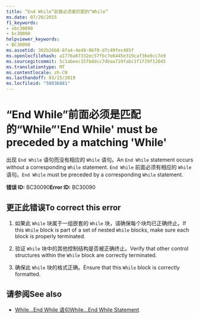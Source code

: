 ```yaml
---
title: “End While”前面必须是匹配的“While”
ms.date: 07/20/2015
f1_keywords:
- vbc30090
- bc30090
helpviewer_keywords:
- BC30090
ms.assetid: 302b26b8-8fa4-4e49-86f0-d7c49fec485f
ms.openlocfilehash: a1776a67332ec57fbc7e6445e319caf36e0cc7e9
ms.sourcegitcommit: 5c1abeec15fbddcc7dbaa729fabc1f1f29f12045
ms.translationtype: MT
ms.contentlocale: zh-CN
ms.lasthandoff: 03/15/2019
ms.locfileid: "58036881"
---
```

# <a name="end-while-must-be-preceded-by-a-matching-while"></a><span data-ttu-id="29f09-102">“End While”前面必须是匹配的“While”</span><span class="sxs-lookup"><span data-stu-id="29f09-102">'End While' must be preceded by a matching 'While'</span></span>
<span data-ttu-id="29f09-103">出现 `End While` 语句而没有相应的 `While` 语句。</span><span class="sxs-lookup"><span data-stu-id="29f09-103">An `End While` statement occurs without a corresponding `While` statement.</span></span> <span data-ttu-id="29f09-104">`End While` 前面必须有相应的 `While` 语句。</span><span class="sxs-lookup"><span data-stu-id="29f09-104">`End While` must be preceded by a corresponding `While` statement.</span></span>  
  
 <span data-ttu-id="29f09-105">**错误 ID:** BC30090</span><span class="sxs-lookup"><span data-stu-id="29f09-105">**Error ID:** BC30090</span></span>  
  
## <a name="to-correct-this-error"></a><span data-ttu-id="29f09-106">更正此错误</span><span class="sxs-lookup"><span data-stu-id="29f09-106">To correct this error</span></span>  
  
1.  <span data-ttu-id="29f09-107">如果此 `While` 块属于一组嵌套的 `While` 块，请确保每个块均已正确终止。</span><span class="sxs-lookup"><span data-stu-id="29f09-107">If this `While` block is part of a set of nested `While` blocks, make sure each block is properly terminated.</span></span>  
  
2.  <span data-ttu-id="29f09-108">验证 `While` 块中的其他控制结构是否被正确终止。</span><span class="sxs-lookup"><span data-stu-id="29f09-108">Verify that other control structures within the `While` block are correctly terminated.</span></span>  
  
3.  <span data-ttu-id="29f09-109">确保此 `While` 块的格式正确。</span><span class="sxs-lookup"><span data-stu-id="29f09-109">Ensure that this `While` block is correctly formatted.</span></span>  
  
## <a name="see-also"></a><span data-ttu-id="29f09-110">请参阅</span><span class="sxs-lookup"><span data-stu-id="29f09-110">See also</span></span>

- [<span data-ttu-id="29f09-111">While...End While 语句</span><span class="sxs-lookup"><span data-stu-id="29f09-111">While...End While Statement</span></span>](../../visual-basic/language-reference/statements/while-end-while-statement.md)
